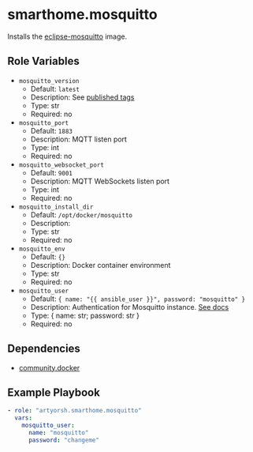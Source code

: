 # smarthome.mosquitto

Installs the [eclipse-mosquitto](https://github.com/eclipse/mosquitto/tree/master/docker#docker-images) image.

## Role Variables

- `mosquitto_version`
  - Default: `latest`
  - Description: See [published tags](https://hub.docker.com/_/eclipse-mosquitto/tags)
  - Type: str
  - Required: no
- `mosquitto_port`
  - Default: `1883`
  - Description: MQTT listen port
  - Type: int
  - Required: no
- `mosquitto_websocket_port`
  - Default: `9001`
  - Description: MQTT WebSockets listen port
  - Type: int
  - Required: no
- `mosquitto_install_dir`
  - Default: `/opt/docker/mosquitto`
  - Description:
  - Type: str
  - Required: no
- `mosquitto_env`
  - Default: `{}`
  - Description: Docker container environment
  - Type: str
  - Required: no
- `mosquitto_user`
  - Default: `{ name: "{{ ansible_user }}", password: "mosquitto" }`
  - Description: Authentication for Mosquitto instance. [See docs](https://mosquitto.org/documentation/authentication-methods)
  - Type: { name: str; password: str }
  - Required: no

## Dependencies

- [community.docker](https://docs.ansible.com/ansible/latest/collections/community/docker/index.html)

## Example Playbook

```yaml
- role: "artyorsh.smarthome.mosquitto"
  vars:
    mosquitto_user:
      name: "mosquitto"
      password: "changeme"
```
